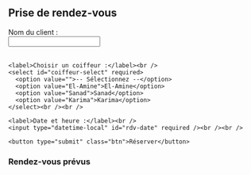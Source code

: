 <section id="rendezvous-section" class="card" style="margin-top:20px;">
  <h2>Prise de rendez-vous</h2>
  <form id="rdv-form">
    <label>Nom du client :</label><br />
    <input type="text" id="client-name" required /><br /><br />
    
    <label>Choisir un coiffeur :</label><br />
    <select id="coiffeur-select" required>
      <option value="">-- Sélectionnez --</option>
      <option value="El-Amine">El-Amine</option>
      <option value="Sanad">Sanad</option>
      <option value="Karima">Karima</option>
    </select><br /><br />
    
    <label>Date et heure :</label><br />
    <input type="datetime-local" id="rdv-date" required /><br /><br />
    
    <button type="submit" class="btn">Réserver</button>
  </form>
  <div id="rdv-message" style="margin-top:10px;"></div>
  
  <h3>Rendez-vous prévus</h3>
  <ul id="rdv-list"></ul>
</section>
